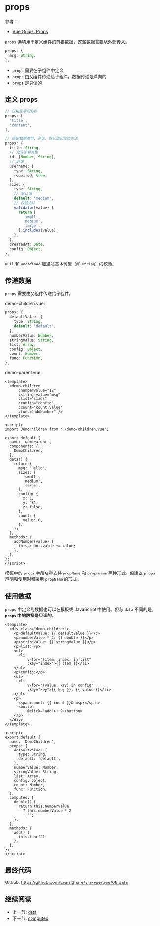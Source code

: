 # props

参考：

+ [Vue Guide: Props](https://v3.cn.vuejs.org/guide/component-props.html)

`props` 选项用于定义组件的外部数据，这些数据需要从外部传入。

``` ts
props: {
  msg: String,
},
```

+ `props` 需要在子组件中定义
+ `props` 由父组件传递给子组件，数据传递是单向的
+ `props` 是只读的

## 定义 props

``` ts
// 仅指定字段名称
props: [
  'title',
  'content',
],

// 指定数据类型、必填、默认值和校验方法
props: {
  title: String,
  // 允许多种类型
  id: [Number, String],
  // 必填
  username: {
    type: String,
    required: true,
  },
  size: {
    type: String,
    // 默认值
    default: 'medium',
    // 校验方法
    validator(value) {
      return [
        'small',
        'medium',
        'large',
      ].includes(value);
    },
  },
  createdAt: Date,
  config: Object,
},
```

`null` 和 `undefined` 能通过基本类型（如 `string`）的校验。

## 传递数据

`props` 需要由父组件传递给子组件。

demo-children.vue:

``` ts
props: {
  defaultValue: {
    type: String,
    default: 'default',
  },
  numberValue: Number,
  stringValue: String,
  list: Array,
  config: Object,
  count: Number,
  func: Function,
},
```

demo-parent.vue:

``` vue
<template>
  <demo-children
      :numberValue="12"
      :string-value="msg"
      :list="sizes"
      :config="config"
      :count="count.value"
      :func="addNumber" />
</template>

<script>
import DemoChildren from './demo-children.vue';

export default {
  name: 'DemoParent',
  components: {
    DemoChildren,
  },
  data() {
    return {
      msg: 'Hello',
      sizes: [
        'small',
        'medium',
        'large',
      ],
      config: {
        x: 1,
        y: 'B',
        z: false,
      },
      count: {
        value: 0,
      },
    };
  },
  methods: {
    addNumber(value) {
      this.count.value += value;
    },
  },
};
</script>
```

模板中的 `props` 字段名称支持 `propName` 和 `prop-name` 两种形式，但建议 `props` 声明和使用时都采用 `propName` 的形式。

## 使用数据

`props` 中定义的数据也可以在模板或 JavaScript 中使用。但与 `data` 不同的是，**`props` 中的数据是只读的**。

``` vue
<template>
  <div class="demo-children">
    <p>defaultValue: {{ defaultValue }}</p>
    <p>numberValue * 2: {{ double }}</p>
    <p>stringValue: {{ stringValue }}</p>
    <p>list:</p>
    <ul>
      <li
          v-for="(item, index) in list"
          :key="index">{{ item }}</li>
    </ul>
    <p>config:</p>
    <ul>
      <li
          v-for="(value, key) in config"
          :key="key">{{ key }}: {{ value }}</li>
    </ul>
    <p>
      <span>count: {{ count }}&nbsp;</span>
      <button
          @click="add">+ 2</button>
    </p>
  </div>
</template>

<script>
export default {
  name: 'DemoChildren',
  props: {
    defaultValue: {
      type: String,
      default: 'default',
    },
    numberValue: Number,
    stringValue: String,
    list: Array,
    config: Object,
    count: Number,
    func: Function,
  },
  computed: {
    double() {
      return this.numberValue
        ? this.numberValue * 2
        : '';
    },
  },
  methods: {
    add() {
      this.func(2);
    },
  },
};
</script>
```

## 最终代码

Github: <https://github.com/LearnShare/vra-vue/tree/08.data>

## 继续阅读

+ 上一节: [data](./data.md)
+ 下一节: [computed](./computed.md)
